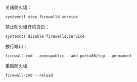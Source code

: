 关闭防火墙：
```shell
systemctl stop firewalld.service
```

禁止防火墙开机自启：
```shell
systemctl disable firewalld.service
```

放行端口：
```shell
firewall-cmd --zone=public --add-port=80/tcp --permanent
```

重启防火墙
```shell
firewall-cmd --reload
```